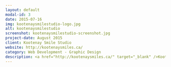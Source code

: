 ```yaml
---
layout: default
modal-id: 3
date: 2015-07-16
img: kootenaysmilestudio-logo.jpg
alt: kootenaysmilestudio
screenshot: kootenaysmilestudio-screenshot.jpg
project-date: August 2015
client: Kootenay Smile Studio
website: http://kootenaysmiles.ca/
category: Web Development - Graphic Design
description: <a href="http://kootenaysmiles.ca/" target="_blank" />Kootenay Smile Studio</a> is a dental studio that offers general and cosmetic dentistry. They contacted me to recreate their website into a more modern, user-friendly space where they can showcase their services. I decided to create for them a WordPress website that resembled the same look and feel of their studio, which happened to impress the employees and clients. To accompany the website, I also implemented a "forms" section where patients can submit their dental information. These forms needed to be secure, therefore I implemented the forms using the <a href="https://www.wufoo.com/web-forms/" target="_blank"/>WuFoo Forms</a> service and integrated them into the website.<br/> After completing the website, Kootenay Smile Studios contacted me to create a graphical slide-show, to be played in their studio, which highlights their services. I designed the slide-show to have the look and feel of the style of the website, which made the atmosphere of the dental studio, the website, and the slideshow seem as one seamless experience.
---
```

